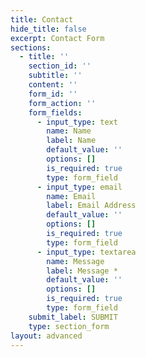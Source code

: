 ```yaml
---
title: Contact
hide_title: false
excerpt: Contact Form
sections:
  - title: ''
    section_id: ''
    subtitle: ''
    content: ''
    form_id: ''
    form_action: ''
    form_fields:
      - input_type: text
        name: Name
        label: Name
        default_value: ''
        options: []
        is_required: true
        type: form_field
      - input_type: email
        name: Email
        label: Email Address
        default_value: ''
        options: []
        is_required: true
        type: form_field
      - input_type: textarea
        name: Message
        label: Message *
        default_value: ''
        options: []
        is_required: true
        type: form_field
    submit_label: SUBMIT
    type: section_form
layout: advanced
---
```

